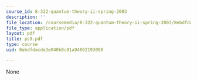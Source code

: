 ```yaml
---
course_id: 8-322-quantum-theory-ii-spring-2003
description: ''
file_location: /coursemedia/8-322-quantum-theory-ii-spring-2003/8ebdfdacde3e040b8c01a94862193088_ps9.pdf
file_type: application/pdf
layout: pdf
title: ps9.pdf
type: course
uid: 8ebdfdacde3e040b8c01a94862193088

---
```

None